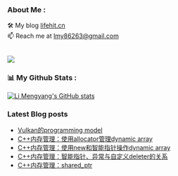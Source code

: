 ### About Me : 

🛠 My blog <a href="https://lifehit.cn/">lifehit.cn</a><br>
📫 Reach me at <a href="mailto:lmy86263@gmail.com">lmy86263@gmail.com</a><br><br>

<p><img src="https://gpvc.arturio.dev/limeya"><p>

### 📊 My Github Stats :
[![Li Mengyang's GitHub stats](https://github-readme-stats.vercel.app/api?username=limeya&show_icons=true&theme=dracula)](https://github.com/limeya/limeya)

### Latest Blog posts
<!-- BLOG-POST-LIST:START -->
- [Vulkan的programming model](https://limeya.github.io/2022/11/27/ji-suan-ji-tu-xing-xue/vulkan/vulkan-de-programming-model/)
- [C++内存管理：使用allocator管理dynamic array](https://limeya.github.io/2022/11/27/bian-cheng-zhi-dao/c-nei-cun-guan-li-shi-yong-allocator-guan-li-dynamic-array/)
- [C++内存管理：使用new和智能指针操作dynamic array](https://limeya.github.io/2022/11/25/bian-cheng-zhi-dao/c-nei-cun-guan-li-shi-yong-new-he-zhi-neng-zhi-zhen-cao-zuo-dynamic-array/)
- [C++内存管理：智能指针、异常与自定义deleter的关系](https://limeya.github.io/2022/11/24/bian-cheng-zhi-dao/c-nei-cun-guan-li-zhi-neng-zhi-zhen-yi-chang-yu-zi-ding-yi-deleter-de-guan-xi/)
- [C++内存管理：shared_ptr](https://limeya.github.io/2022/11/20/bian-cheng-zhi-dao/c-nei-cun-guan-li-shared-ptr/)
<!-- BLOG-POST-LIST:END -->

